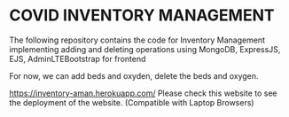 <h1>COVID INVENTORY MANAGEMENT</h1>
The following repository contains the code for Inventory Management implementing adding and deleting operations using MongoDB, ExpressJS, EJS, AdminLTEBootstrap for frontend

For now, we can add beds and oxyden, delete the beds and oxygen.


https://inventory-aman.herokuapp.com/
Please check this website to see the deployment of the website. (Compatible with Laptop Browsers)
